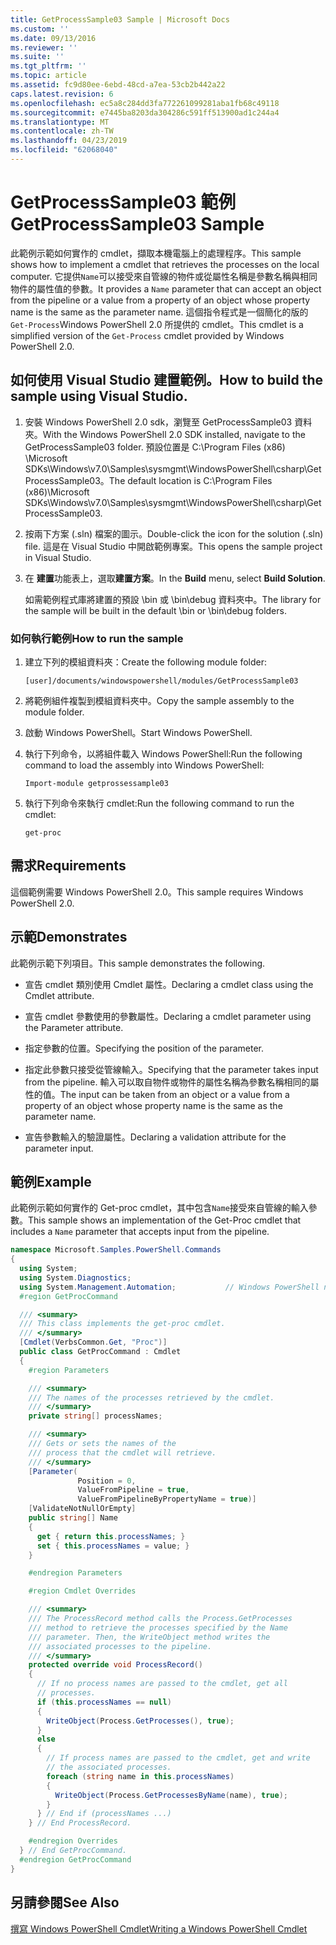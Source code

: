 ```yaml
---
title: GetProcessSample03 Sample | Microsoft Docs
ms.custom: ''
ms.date: 09/13/2016
ms.reviewer: ''
ms.suite: ''
ms.tgt_pltfrm: ''
ms.topic: article
ms.assetid: fc9d80ee-6ebd-48cd-a7ea-53cb2b442a22
caps.latest.revision: 6
ms.openlocfilehash: ec5a8c284dd3fa772261099281aba1fb68c49118
ms.sourcegitcommit: e7445ba8203da304286c591ff513900ad1c244a4
ms.translationtype: MT
ms.contentlocale: zh-TW
ms.lasthandoff: 04/23/2019
ms.locfileid: "62068040"
---
```

# <a name="getprocesssample03-sample"></a><span data-ttu-id="bcfb0-102">GetProcessSample03 範例</span><span class="sxs-lookup"><span data-stu-id="bcfb0-102">GetProcessSample03 Sample</span></span>

<span data-ttu-id="bcfb0-103">此範例示範如何實作的 cmdlet，擷取本機電腦上的處理程序。</span><span class="sxs-lookup"><span data-stu-id="bcfb0-103">This sample shows how to implement a cmdlet that retrieves the processes on the local computer.</span></span> <span data-ttu-id="bcfb0-104">它提供`Name`可以接受來自管線的物件或從屬性名稱是參數名稱與相同物件的屬性值的參數。</span><span class="sxs-lookup"><span data-stu-id="bcfb0-104">It provides a `Name` parameter that can accept an object from the pipeline or a value from a property of an object whose property name is the same as the parameter name.</span></span> <span data-ttu-id="bcfb0-105">這個指令程式是一個簡化的版的`Get-Process`Windows PowerShell 2.0 所提供的 cmdlet。</span><span class="sxs-lookup"><span data-stu-id="bcfb0-105">This cmdlet is a simplified version of the `Get-Process` cmdlet provided by Windows PowerShell 2.0.</span></span>

## <a name="how-to-build-the-sample-using-visual-studio"></a><span data-ttu-id="bcfb0-106">如何使用 Visual Studio 建置範例。</span><span class="sxs-lookup"><span data-stu-id="bcfb0-106">How to build the sample using Visual Studio.</span></span>

1. <span data-ttu-id="bcfb0-107">安裝 Windows PowerShell 2.0 sdk，瀏覽至 GetProcessSample03 資料夾。</span><span class="sxs-lookup"><span data-stu-id="bcfb0-107">With the Windows PowerShell 2.0 SDK installed, navigate to the GetProcessSample03 folder.</span></span> <span data-ttu-id="bcfb0-108">預設位置是 C:\Program Files (x86) \Microsoft SDKs\Windows\v7.0\Samples\sysmgmt\WindowsPowerShell\csharp\GetProcessSample03。</span><span class="sxs-lookup"><span data-stu-id="bcfb0-108">The default location is C:\Program Files (x86)\Microsoft SDKs\Windows\v7.0\Samples\sysmgmt\WindowsPowerShell\csharp\GetProcessSample03.</span></span>

2. <span data-ttu-id="bcfb0-109">按兩下方案 (.sln) 檔案的圖示。</span><span class="sxs-lookup"><span data-stu-id="bcfb0-109">Double-click the icon for the solution (.sln) file.</span></span> <span data-ttu-id="bcfb0-110">這是在 Visual Studio 中開啟範例專案。</span><span class="sxs-lookup"><span data-stu-id="bcfb0-110">This opens the sample project in Visual Studio.</span></span>

3. <span data-ttu-id="bcfb0-111">在 **建置**功能表上，選取**建置方案**。</span><span class="sxs-lookup"><span data-stu-id="bcfb0-111">In the **Build** menu, select **Build Solution**.</span></span>

    <span data-ttu-id="bcfb0-112">如需範例程式庫將建置的預設 \bin 或 \bin\debug 資料夾中。</span><span class="sxs-lookup"><span data-stu-id="bcfb0-112">The library for the sample will be built in the default \bin or \bin\debug folders.</span></span>

### <a name="how-to-run-the-sample"></a><span data-ttu-id="bcfb0-113">如何執行範例</span><span class="sxs-lookup"><span data-stu-id="bcfb0-113">How to run the sample</span></span>

1. <span data-ttu-id="bcfb0-114">建立下列的模組資料夾：</span><span class="sxs-lookup"><span data-stu-id="bcfb0-114">Create the following module folder:</span></span>

    `[user]/documents/windowspowershell/modules/GetProcessSample03`

2. <span data-ttu-id="bcfb0-115">將範例組件複製到模組資料夾中。</span><span class="sxs-lookup"><span data-stu-id="bcfb0-115">Copy the sample assembly to the module folder.</span></span>

3. <span data-ttu-id="bcfb0-116">啟動 Windows PowerShell。</span><span class="sxs-lookup"><span data-stu-id="bcfb0-116">Start Windows PowerShell.</span></span>

4. <span data-ttu-id="bcfb0-117">執行下列命令，以將組件載入 Windows PowerShell:</span><span class="sxs-lookup"><span data-stu-id="bcfb0-117">Run the following command to load the assembly into Windows PowerShell:</span></span>

    `Import-module getprossessample03`

5. <span data-ttu-id="bcfb0-118">執行下列命令來執行 cmdlet:</span><span class="sxs-lookup"><span data-stu-id="bcfb0-118">Run the following command to run the cmdlet:</span></span>

    `get-proc`

## <a name="requirements"></a><span data-ttu-id="bcfb0-119">需求</span><span class="sxs-lookup"><span data-stu-id="bcfb0-119">Requirements</span></span>

<span data-ttu-id="bcfb0-120">這個範例需要 Windows PowerShell 2.0。</span><span class="sxs-lookup"><span data-stu-id="bcfb0-120">This sample requires Windows PowerShell 2.0.</span></span>

## <a name="demonstrates"></a><span data-ttu-id="bcfb0-121">示範</span><span class="sxs-lookup"><span data-stu-id="bcfb0-121">Demonstrates</span></span>

<span data-ttu-id="bcfb0-122">此範例示範下列項目。</span><span class="sxs-lookup"><span data-stu-id="bcfb0-122">This sample demonstrates the following.</span></span>

- <span data-ttu-id="bcfb0-123">宣告 cmdlet 類別使用 Cmdlet 屬性。</span><span class="sxs-lookup"><span data-stu-id="bcfb0-123">Declaring a cmdlet class using the Cmdlet attribute.</span></span>

- <span data-ttu-id="bcfb0-124">宣告 cmdlet 參數使用的參數屬性。</span><span class="sxs-lookup"><span data-stu-id="bcfb0-124">Declaring a cmdlet parameter using the Parameter attribute.</span></span>

- <span data-ttu-id="bcfb0-125">指定參數的位置。</span><span class="sxs-lookup"><span data-stu-id="bcfb0-125">Specifying the position of the parameter.</span></span>

- <span data-ttu-id="bcfb0-126">指定此參數只接受從管線輸入。</span><span class="sxs-lookup"><span data-stu-id="bcfb0-126">Specifying that the parameter takes input from the pipeline.</span></span> <span data-ttu-id="bcfb0-127">輸入可以取自物件或物件的屬性名稱為參數名稱相同的屬性的值。</span><span class="sxs-lookup"><span data-stu-id="bcfb0-127">The input can be taken from an object or a value from a property of an object whose property name is the same as the parameter name.</span></span>

- <span data-ttu-id="bcfb0-128">宣告參數輸入的驗證屬性。</span><span class="sxs-lookup"><span data-stu-id="bcfb0-128">Declaring a validation attribute for the parameter input.</span></span>

## <a name="example"></a><span data-ttu-id="bcfb0-129">範例</span><span class="sxs-lookup"><span data-stu-id="bcfb0-129">Example</span></span>

<span data-ttu-id="bcfb0-130">此範例示範如何實作的 Get-proc cmdlet，其中包含`Name`接受來自管線的輸入參數。</span><span class="sxs-lookup"><span data-stu-id="bcfb0-130">This sample shows an implementation of the Get-Proc cmdlet that includes a `Name` parameter that accepts input from the pipeline.</span></span>

```csharp
namespace Microsoft.Samples.PowerShell.Commands
{
  using System;
  using System.Diagnostics;
  using System.Management.Automation;           // Windows PowerShell namespace
  #region GetProcCommand

  /// <summary>
  /// This class implements the get-proc cmdlet.
  /// </summary>
  [Cmdlet(VerbsCommon.Get, "Proc")]
  public class GetProcCommand : Cmdlet
  {
    #region Parameters

    /// <summary>
    /// The names of the processes retrieved by the cmdlet.
    /// </summary>
    private string[] processNames;

    /// <summary>
    /// Gets or sets the names of the
    /// process that the cmdlet will retrieve.
    /// </summary>
    [Parameter(
               Position = 0,
               ValueFromPipeline = true,
               ValueFromPipelineByPropertyName = true)]
    [ValidateNotNullOrEmpty]
    public string[] Name
    {
      get { return this.processNames; }
      set { this.processNames = value; }
    }

    #endregion Parameters

    #region Cmdlet Overrides

    /// <summary>
    /// The ProcessRecord method calls the Process.GetProcesses
    /// method to retrieve the processes specified by the Name
    /// parameter. Then, the WriteObject method writes the
    /// associated processes to the pipeline.
    /// </summary>
    protected override void ProcessRecord()
    {
      // If no process names are passed to the cmdlet, get all
      // processes.
      if (this.processNames == null)
      {
        WriteObject(Process.GetProcesses(), true);
      }
      else
      {
        // If process names are passed to the cmdlet, get and write
        // the associated processes.
        foreach (string name in this.processNames)
        {
          WriteObject(Process.GetProcessesByName(name), true);
        }
      } // End if (processNames ...)
    } // End ProcessRecord.

    #endregion Overrides
  } // End GetProcCommand.
  #endregion GetProcCommand
}
```

## <a name="see-also"></a><span data-ttu-id="bcfb0-131">另請參閱</span><span class="sxs-lookup"><span data-stu-id="bcfb0-131">See Also</span></span>

[<span data-ttu-id="bcfb0-132">撰寫 Windows PowerShell Cmdlet</span><span class="sxs-lookup"><span data-stu-id="bcfb0-132">Writing a Windows PowerShell Cmdlet</span></span>](./writing-a-windows-powershell-cmdlet.md)
